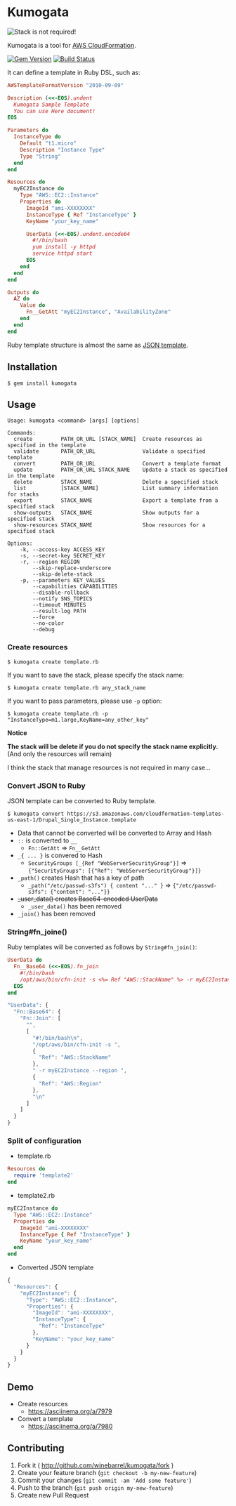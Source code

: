 # Kumogata

![Stack is not required!](http://serif.hatelabo.jp/images/cache/a69b56ca6985b6ee7e605a102445953f355f54f5/62192c286da4377e608f3f5a5200f1bec272a92e.gif)


Kumogata is a tool for [AWS CloudFormation](https://aws.amazon.com/cloudformation/).

[![Gem Version](https://badge.fury.io/rb/kumogata.png?201403051942)](http://badge.fury.io/rb/kumogata)
[![Build Status](https://drone.io/github.com/winebarrel/kumogata/status.png?201403051942)](https://drone.io/github.com/winebarrel/kumogata/latest)

It can define a template in Ruby DSL, such as:

```ruby
AWSTemplateFormatVersion "2010-09-09"

Description (<<-EOS).undent
  Kumogata Sample Template
  You can use Here document!
EOS

Parameters do
  InstanceType do
    Default "t1.micro"
    Description "Instance Type"
    Type "String"
  end
end

Resources do
  myEC2Instance do
    Type "AWS::EC2::Instance"
    Properties do
      ImageId "ami-XXXXXXXX"
      InstanceType { Ref "InstanceType" }
      KeyName "your_key_name"

      UserData (<<-EOS).undent.encode64
        #!/bin/bash
        yum install -y httpd
        service httpd start
      EOS
    end
  end
end

Outputs do
  AZ do
    Value do
      Fn__GetAtt "myEC2Instance", "AvailabilityZone"
    end
  end
end
```

Ruby template structure is almost the same as [JSON template](http://docs.aws.amazon.com/AWSCloudFormation/latest/UserGuide/template-structure.html).

## Installation

    $ gem install kumogata

## Usage

```
Usage: kumogata <command> [args] [options]

Commands:
  create         PATH_OR_URL [STACK_NAME]  Create resources as specified in the template
  validate       PATH_OR_URL               Validate a specified template
  convert        PATH_OR_URL               Convert a template format
  update         PATH_OR_URL STACK_NAME    Update a stack as specified in the template
  delete         STACK_NAME                Delete a specified stack
  list           [STACK_NAME]              List summary information for stacks
  export         STACK_NAME                Export a template from a specified stack
  show-outputs   STACK_NAME                Show outputs for a specified stack
  show-resources STACK_NAME                Show resources for a specified stack

Options:
    -k, --access-key ACCESS_KEY
    -s, --secret-key SECRET_KEY
    -r, --region REGION
        --skip-replace-underscore
        --skip-delete-stack
    -p, --parameters KEY_VALUES
        --capabilities CAPABILITIES
        --disable-rollback
        --notify SNS_TOPICS
        --timeout MINUTES
        --result-log PATH
        --force
        --no-color
        --debug
```

### Create resources

    $ kumogata create template.rb

If you want to save the stack, please specify the stack name:

    $ kumogata create template.rb any_stack_name

If you want to pass parameters, please use `-p` option:

    $ kumogata create template.rb -p "InstanceType=m1.large,KeyName=any_other_key"


**Notice**

**The stack will be delete if you do not specify the stack name explicitly.**
(And only the resources will remain)

I think the stack that manage resources is not required in many case...

### Convert JSON to Ruby

JSON template can be converted to Ruby template.

    $ kumogata convert https://s3.amazonaws.com/cloudformation-templates-us-east-1/Drupal_Single_Instance.template

* Data that cannot be converted will be converted to Array and Hash
* `::` is converted to `__`
  * `Fn::GetAtt` => `Fn__GetAtt`
* `_{ ... }` is convered to Hash
  * `SecurityGroups [_{Ref "WebServerSecurityGroup"}]` => `{"SecurityGroups": [{"Ref": "WebServerSecurityGroup"}]}`
* `_path()` creates Hash that has a key of path
  * `_path("/etc/passwd-s3fs") { content "..." }` => `{"/etc/passwd-s3fs": {"content": "..."}}`
* ~~_user_data() creates Base64-encoded UserData~~
  * `_user_data()` has been removed
* `_join()` has been removed

### String#fn_joine()

Ruby templates will be converted as follows by `String#fn_join()`:

```ruby
UserData do
  Fn__Base64 (<<-EOS).fn_join
    #!/bin/bash
    /opt/aws/bin/cfn-init -s <%= Ref "AWS::StackName" %> -r myEC2Instance --region <%= Ref "AWS::Region" %>
  EOS
end
```

```javascript
"UserData": {
  "Fn::Base64": {
    "Fn::Join": [
      "",
      [
        "#!/bin/bash\n",
        "/opt/aws/bin/cfn-init -s ",
        {
          "Ref": "AWS::StackName"
        },
        " -r myEC2Instance --region ",
        {
          "Ref": "AWS::Region"
        },
        "\n"
      ]
    ]
  }
}
```

### Split of configuration

* template.rb

```ruby
Resources do
  require 'template2'
end
```

* template2.rb

```ruby
myEC2Instance do
  Type "AWS::EC2::Instance"
  Properties do
    ImageId "ami-XXXXXXXX"
    InstanceType { Ref "InstanceType" }
    KeyName "your_key_name"
  end
end
```

* Converted JSON template

```javascript
{
  "Resources": {
    "myEC2Instance": {
      "Type": "AWS::EC2::Instance",
      "Properties": {
        "ImageId": "ami-XXXXXXXX",
        "InstanceType": {
          "Ref": "InstanceType"
        },
        "KeyName": "your_key_name"
      }
    }
  }
}
```

## Demo

* Create resources
  * https://asciinema.org/a/7979
* Convert a template
  * https://asciinema.org/a/7980

## Contributing

1. Fork it ( http://github.com/winebarrel/kumogata/fork )
2. Create your feature branch (`git checkout -b my-new-feature`)
3. Commit your changes (`git commit -am 'Add some feature'`)
4. Push to the branch (`git push origin my-new-feature`)
5. Create new Pull Request

